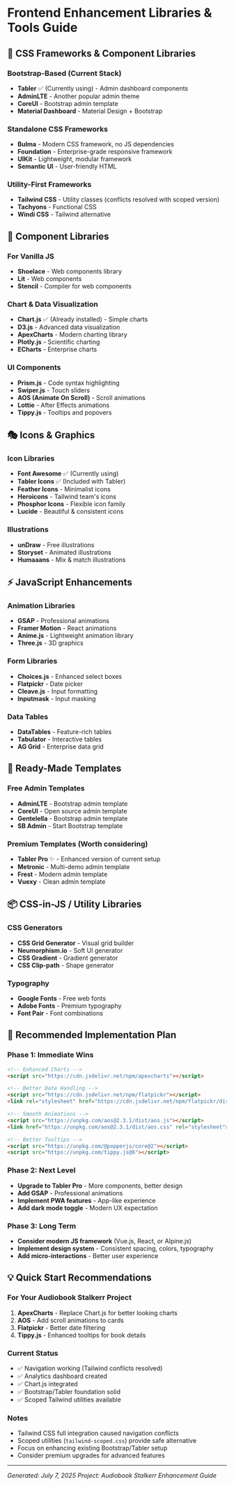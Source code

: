 # Frontend Enhancement Libraries & Tools Guide

## 🎨 CSS Frameworks & Component Libraries

### Bootstrap-Based (Current Stack)

- **Tabler** ✅ (Currently using) - Admin dashboard components
- **AdminLTE** - Another popular admin theme
- **CoreUI** - Bootstrap admin template
- **Material Dashboard** - Material Design + Bootstrap

### Standalone CSS Frameworks

- **Bulma** - Modern CSS framework, no JS dependencies
- **Foundation** - Enterprise-grade responsive framework
- **UIKit** - Lightweight, modular framework
- **Semantic UI** - User-friendly HTML

### Utility-First Frameworks

- **Tailwind CSS** - Utility classes (conflicts resolved with scoped version)
- **Tachyons** - Functional CSS
- **Windi CSS** - Tailwind alternative

## 🧩 Component Libraries

### For Vanilla JS

- **Shoelace** - Web components library
- **Lit** - Web components
- **Stencil** - Compiler for web components

### Chart & Data Visualization

- **Chart.js** ✅ (Already installed) - Simple charts
- **D3.js** - Advanced data visualization
- **ApexCharts** - Modern charting library
- **Plotly.js** - Scientific charting
- **ECharts** - Enterprise charts

### UI Components

- **Prism.js** - Code syntax highlighting
- **Swiper.js** - Touch sliders
- **AOS (Animate On Scroll)** - Scroll animations
- **Lottie** - After Effects animations
- **Tippy.js** - Tooltips and popovers

## 🎭 Icons & Graphics

### Icon Libraries

- **Font Awesome** ✅ (Currently using)
- **Tabler Icons** ✅ (Included with Tabler)
- **Feather Icons** - Minimalist icons
- **Heroicons** - Tailwind team's icons
- **Phosphor Icons** - Flexible icon family
- **Lucide** - Beautiful & consistent icons

### Illustrations

- **unDraw** - Free illustrations
- **Storyset** - Animated illustrations
- **Humaaans** - Mix & match illustrations

## ⚡ JavaScript Enhancements

### Animation Libraries

- **GSAP** - Professional animations
- **Framer Motion** - React animations
- **Anime.js** - Lightweight animation library
- **Three.js** - 3D graphics

### Form Libraries

- **Choices.js** - Enhanced select boxes
- **Flatpickr** - Date picker
- **Cleave.js** - Input formatting
- **Inputmask** - Input masking

### Data Tables

- **DataTables** - Feature-rich tables
- **Tabulator** - Interactive tables
- **AG Grid** - Enterprise data grid

## 🎪 Ready-Made Templates

### Free Admin Templates

- **AdminLTE** - Bootstrap admin template
- **CoreUI** - Open source admin template
- **Gentelella** - Bootstrap admin template
- **SB Admin** - Start Bootstrap template

### Premium Templates (Worth considering)

- **Tabler Pro** ✨ - Enhanced version of current setup
- **Metronic** - Multi-demo admin template
- **Frest** - Modern admin template
- **Vuexy** - Clean admin template

## 📦 CSS-in-JS / Utility Libraries

### CSS Generators

- **CSS Grid Generator** - Visual grid builder
- **Neumorphism.io** - Soft UI generator
- **CSS Gradient** - Gradient generator
- **CSS Clip-path** - Shape generator

### Typography

- **Google Fonts** - Free web fonts
- **Adobe Fonts** - Premium typography
- **Font Pair** - Font combinations

## 🚀 Recommended Implementation Plan

### Phase 1: Immediate Wins

```html
<!-- Enhanced Charts -->
<script src="https://cdn.jsdelivr.net/npm/apexcharts"></script>

<!-- Better Date Handling -->
<script src="https://cdn.jsdelivr.net/npm/flatpickr"></script>
<link rel="stylesheet" href="https://cdn.jsdelivr.net/npm/flatpickr/dist/flatpickr.min.css">

<!-- Smooth Animations -->
<script src="https://unpkg.com/aos@2.3.1/dist/aos.js"></script>
<link href="https://unpkg.com/aos@2.3.1/dist/aos.css" rel="stylesheet">

<!-- Better Tooltips -->
<script src="https://unpkg.com/@popperjs/core@2"></script>
<script src="https://unpkg.com/tippy.js@6"></script>
```

### Phase 2: Next Level

- **Upgrade to Tabler Pro** - More components, better design
- **Add GSAP** - Professional animations
- **Implement PWA features** - App-like experience
- **Add dark mode toggle** - Modern UX expectation

### Phase 3: Long Term

- **Consider modern JS framework** (Vue.js, React, or Alpine.js)
- **Implement design system** - Consistent spacing, colors, typography
- **Add micro-interactions** - Better user experience

## 💡 Quick Start Recommendations

### For Your Audiobook Stalkerr Project

1. **ApexCharts** - Replace Chart.js for better looking charts
2. **AOS** - Add scroll animations to cards
3. **Flatpickr** - Better date filtering
4. **Tippy.js** - Enhanced tooltips for book details

### Current Status

- ✅ Navigation working (Tailwind conflicts resolved)
- ✅ Analytics dashboard created
- ✅ Chart.js integrated
- ✅ Bootstrap/Tabler foundation solid
- ✅ Scoped Tailwind utilities available

### Notes

- Tailwind CSS full integration caused navigation conflicts
- Scoped utilities (`tailwind-scoped.css`) provide safe alternative
- Focus on enhancing existing Bootstrap/Tabler setup
- Consider premium upgrades for advanced features

---
*Generated: July 7, 2025*
*Project: Audiobook Stalkerr Enhancement Guide*

